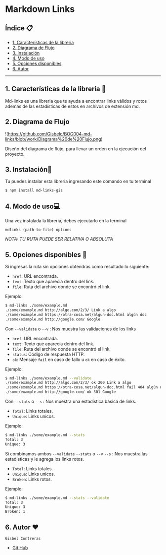 # Markdown Links 

## Índice 📋

* [1. Características de la libreria](#1-Características-de-la-libreria)
* [2. Diagrama de Flujo](#2-Diagrama-de-Flujo)
* [3. Instalación](#3-Instalación)
* [4. Modo de uso](#4-Modo-de-uso)
* [5. Opciones disponibles](#5-Opciones-disponibles)
* [6. Autor](#6-Autor)

***

## 1. Características de la libreria 📃

 Md-links es una libreria que te ayuda a encontrar links válidos y rotos además de las 
 estadísticas de estos en archivos de extensión md.

## 2. Diagrama de Flujo
!(https://github.com/Gisbelc/BOG004-md-links/blob/work/Diagrama%20de%20Flujo.png)

Diseño del diagrama de flujo, para llevar un orden en la ejecución del proyecto.

## 3. Instalación🔧

Tu puedes instalar esta libreria ingresando este comando en tu terminal 

`$ npm install md-links-gis`

## 4. Modo de uso💻

Una vez instalada la libreria, debes ejecutarlo en la terminal 

`mdlinks (path-to-file) options`

*NOTA: TU RUTA PUEDE SER RELATIVA O ABSOLUTA*

## 5. Opciones disponibles 📓

Si ingresas la ruta sin opciones obtendras como resultado lo siguiente: 

* `href`: URL encontrada.
* `text`: Texto que aparecía dentro del link.
* `file`: Ruta del archivo donde se encontró el link.

Ejemplo: 

```sh
$ md-links ./some/example.md
./some/example.md http://algo.com/2/3/ Link a algo
./some/example.md https://otra-cosa.net/algun-doc.html algún doc
./some/example.md http://google.com/ Google
```

Con `--validate` o `--v` : Nos muestra las validaciones de los links

* `href`: URL encontrada.
* `text`: Texto que aparecía dentro del link.
* `file`: Ruta del archivo donde se encontró el link.
* `status`: Código de respuesta HTTP.
* `ok`: Mensaje `fail` en caso de fallo u `ok` en caso de éxito.

Ejemplo: 

```sh
$ md-links ./some/example.md --validate
./some/example.md http://algo.com/2/3/ ok 200 Link a algo
./some/example.md https://otra-cosa.net/algun-doc.html fail 404 algún doc
./some/example.md http://google.com/ ok 301 Google
```

Con `--stats` o `--s` : Nos muestra una estadística básica de links.

* `Total`: Links totales.
* `Unique`: Links unicos.

Ejemplo:

```sh
$ md-links ./some/example.md --stats
Total: 3
Unique: 3
```
Si combinamos ambos `--validate` `--stats` o `--v` `--s` : Nos muestra las estadisticas y le agrega los links rotos. 

* `Total`: Links totales.
* `Unique`: Links unicos.
* `Broken`: Links rotos.

Ejemplo:

```sh
$ md-links ./some/example.md --stats --validate
Total: 3
Unique: 3
Broken: 1
```
## 6. Autor ♥
`Gisbel Contreras`
* [Git Hub](https://github.com/Gisbelc/BOG004-md-links)
